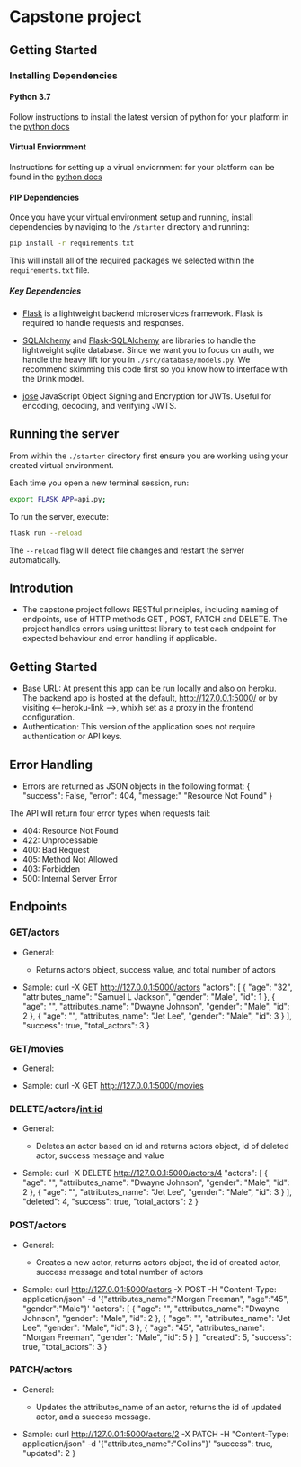# Capstone project

## Getting Started

### Installing Dependencies

#### Python 3.7

Follow instructions to install the latest version of python for your platform in the [python docs](https://docs.python.org/3/using/unix.html#getting-and-installing-the-latest-version-of-python)

#### Virtual Enviornment

Instructions for setting up a virual enviornment for your platform can be found in the [python docs](https://packaging.python.org/guides/installing-using-pip-and-virtual-environments/)

#### PIP Dependencies

Once you have your virtual environment setup and running, install dependencies by naviging to the `/starter` directory and running:

```bash
pip install -r requirements.txt
```

This will install all of the required packages we selected within the `requirements.txt` file.

##### Key Dependencies

- [Flask](http://flask.pocoo.org/) is a lightweight backend microservices framework. Flask is required to handle requests and responses.

- [SQLAlchemy](https://www.sqlalchemy.org/) and [Flask-SQLAlchemy](https://flask-sqlalchemy.palletsprojects.com/en/2.x/) are libraries to handle the lightweight sqlite database. Since we want you to focus on auth, we handle the heavy lift for you in `./src/database/models.py`. We recommend skimming this code first so you know how to interface with the Drink model.

- [jose](https://python-jose.readthedocs.io/en/latest/) JavaScript Object Signing and Encryption for JWTs. Useful for encoding, decoding, and verifying JWTS.

## Running the server

From within the `./starter` directory first ensure you are working using your created virtual environment.

Each time you open a new terminal session, run:

```bash
export FLASK_APP=api.py;
```

To run the server, execute:

```bash
flask run --reload
```

The `--reload` flag will detect file changes and restart the server automatically.

## Introdution

- The capstone project follows RESTful principles, including naming of endpoints, use of HTTP methods GET , POST, PATCH and DELETE. The project handles errors using unittest library to test each endpoint for expected behaviour and error handling if applicable.

## Getting Started

- Base URL: At present this app can be run locally and also on heroku. The backend app is hosted at the default, http://127.0.0.1:5000/ or by visiting <--heroku-link -->, whixh set as a proxy in the frontend configuration.
- Authentication: This version of the application soes not require authentication or API keys.

## Error Handling

- Errors are returned as JSON objects in the following format:
  {
  "success": False,
  "error": 404,
  "message:" "Resource Not Found"
  }

The API will return four error types when requests fail:

- 404: Resource Not Found
- 422: Unprocessable
- 400: Bad Request
- 405: Method Not Allowed
- 403: Forbidden
- 500: Internal Server Error

## Endpoints

### GET/actors

- General:

  - Returns actors object, success value, and total number of actors

- Sample: curl -X GET http://127.0.0.1:5000/actors
  "actors": [
  {
  "age": "32",
  "attributes_name": "Samuel L Jackson",
  "gender": "Male",
  "id": 1
  },
  {
  "age": "",
  "attributes_name": "Dwayne Johnson",
  "gender": "Male",
  "id": 2
  },
  {
  "age": "",
  "attributes_name": "Jet Lee",
  "gender": "Male",
  "id": 3
  }
  ],
  "success": true,
  "total_actors": 3
  }

### GET/movies

- General:

- Sample: curl -X GET http://127.0.0.1:5000/movies

### DELETE/actors/<int:id>

- General:

  - Deletes an actor based on id and returns actors object, id of deleted actor, success message and value

- Sample: curl -X DELETE http://127.0.0.1:5000/actors/4
  "actors": [
  {
  "age": "",
  "attributes_name": "Dwayne Johnson",
  "gender": "Male",
  "id": 2
  },
  {
  "age": "",
  "attributes_name": "Jet Lee",
  "gender": "Male",
  "id": 3
  }
  ],
  "deleted": 4,
  "success": true,
  "total_actors": 2
  }

### POST/actors

- General:

  - Creates a new actor, returns actors object, the id of created actor, success message and total number of actors

- Sample: curl http://127.0.0.1:5000/actors -X POST -H "Content-Type: application/json" -d '{"attributes_name":"Morgan Freeman", "age":"45", "gender":"Male"}'
  "actors": [
  {
  "age": "",
  "attributes_name": "Dwayne Johnson",
  "gender": "Male",
  "id": 2
  },
  {
  "age": "",
  "attributes_name": "Jet Lee",
  "gender": "Male",
  "id": 3
  },
  {
  "age": "45",
  "attributes_name": "Morgan Freeman",
  "gender": "Male",
  "id": 5
  }
  ],
  "created": 5,
  "success": true,
  "total_actors": 3
  }

### PATCH/actors

- General:

  - Updates the attributes_name of an actor, returns the id of updated actor, and a success message.

- Sample: curl http://127.0.0.1:5000/actors/2 -X PATCH -H "Content-Type: application/json" -d '{"attributes_name":"Collins"}'
  "success": true,
  "updated": 2
  }
